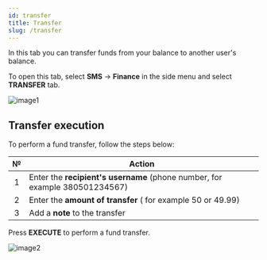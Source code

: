 ```yaml
---
id: transfer
title: Transfer
slug: /transfer
---
```


In this tab you can transfer funds from your balance to another user's balance.

To open this tab, select **SMS** → **Finance** in the side menu and select **TRANSFER** tab.

![image1](/img/en/sms_finances_transfer/image1.png)

## Transfer execution

To perform a fund transfer, follow the steps below:

|  №  | Action |
| :-: | ------ |
| 1 | Enter the **recipient's username** (phone number, for example 380501234567) |
| 2 | Enter the **amount of transfer** ( for example 50 or 49.99) |
| 3 | Add a **note** to the transfer |

Press **EXECUTE** to perform a fund transfer.

![image2](/img/en/sms_finances_transfer/image2.png)
